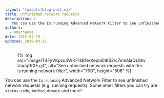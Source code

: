```yaml
---
layout: 'layouts/blog-post.njk'
title: Unfinished network requests
description: >
   You can use the Is:running Advanced Network Filter to see unfinished network requests (e.g. running requests).
authors:
  - umarhansa
date: 2015-04-19
updated: 2019-03-22 
---
```


<figure>
{% Img src="image/T4FyVKpzu4WKF1kBNvXepbi08t52/c7mkAlaQL6hvUudqfRXF.gif", alt="See unfinished network requests with the is:running network filter", width="700", height="506" %}
</figure>

You can use the `Is:running` Advanced Network Filter to see unfinished network requests (e.g. running requests). Some other filters you can try are: `status-code`, `method`, `domain` and more!


